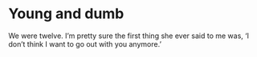 Young and dumb
=============



We were twelve. I’m pretty sure the first thing she ever said to me was, ‘I don’t think I want to go out with you anymore.’
